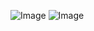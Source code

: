 ![Image](https://github.com/user-attachments/assets/b9271dbf-b68e-4326-8032-618383b12cb4)
![Image](https://github.com/user-attachments/assets/2fd9c108-c281-4f3b-abe0-e1ead9d7b7d7)
